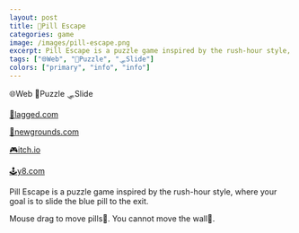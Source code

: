 ```yaml
---
layout: post
title: 💊Pill Escape
categories: game
image: /images/pill-escape.png
excerpt: Pill Escape is a puzzle game inspired by the rush-hour style, where your goal is to slide the blue pill to the exit.
tags: ["🌐Web", "🧩Puzzle", "🛷Slide"]
colors: ["primary", "info", "info"]
---
```


<span class="badge badge-primary">🌐Web</span>
<span class="badge badge-info">🧩Puzzle</span>
<span class="badge badge-info">🛷Slide</span>

<a href="https://lagged.com/play/6096/" class="btn btn-primary btn-lg">🎯lagged.com</a>

<a href="https://www.newgrounds.com/portal/view/862830" class="btn btn-primary btn-lg">🎨newgrounds.com</a>

<a href="https://sublevelgames.itch.io/pill-escape" class="btn btn-primary btn-lg">🎮itch.io</a>

<a href="https://y8.com/games/pill_escape" class="btn btn-primary btn-lg">🕹️y8.com</a>

Pill Escape is a puzzle game inspired by the rush-hour style, where your goal is to slide the blue pill to the exit.

Mouse drag to move pills💊.
You cannot move the wall🧱.
